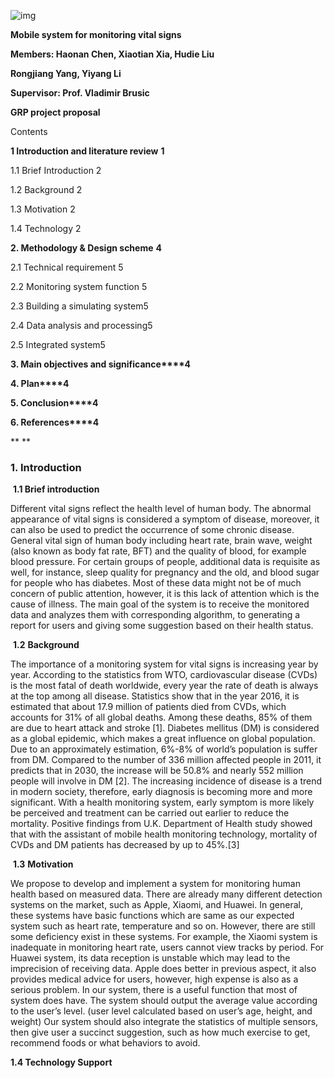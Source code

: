 ![img](file:///C:/Users/acgot/AppData/Local/Temp/msohtmlclip1/01/clip_image002.png)

**Mobile system for monitoring vital signs**

 

**Members: Haonan Chen, Xiaotian Xia, Hudie Liu** 

**Rongjiang Yang, Yiyang Li**

 

**Supervisor: Prof. Vladimir Brusic**

 

 

 

 

 

 

 

 

 

**GRP project proposal**

 



Contents

**1 Introduction and literature review** **1**

1.1 Brief Introduction 2

1.2 Background 2

1.3 Motivation 2

1.4 Technology 2

**2. Methodology & Design scheme** **4**

2.1 Technical requirement 5

2.2 Monitoring system function 5

2.3 Building a simulating system5

2.4 Data analysis and processing5

2.5 Integrated system5

**3. Main objectives and significance****4**

**4. Plan****4**

**5. Conclusion****4**

**6. References****4**

 

**
**

 

### **1.** **Introduction**

 

​	**1.1 Brief introduction**

Different vital signs reflect the health level of human body. The abnormal appearance of vital signs is considered a symptom of disease, moreover, it can also be used to predict the occurrence of some chronic disease. General vital sign of human body including heart rate, brain wave, weight (also known as body fat rate, BFT) and the quality of blood, for example blood pressure. For certain groups of people, additional data is requisite as well, for instance, sleep quality for pregnancy and the old, and blood sugar for people who has diabetes. Most of these data might not be of much concern of public attention, however, it is this lack of attention which is the cause of illness. The main goal of the system is to receive the monitored data and analyzes them with corresponding algorithm, to generating a report for users and giving some suggestion based on their health status.

 

​	**1.2**    **Background**

The importance of a monitoring system for vital signs is increasing year by year. According to the statistics from WTO, cardiovascular disease (CVDs) is the most fatal of death worldwide, every year the rate of death is always at the top among all disease. Statistics show that in the year 2016, it is estimated that about 17.9 million of patients died from CVDs, which accounts for 31% of all global deaths. Among these deaths, 85% of them are due to heart attack and stroke [1]. Diabetes mellitus (DM) is considered as a global epidemic, which makes a great influence on global population. Due to an approximately estimation, 6%-8% of world’s population is suffer from DM. Compared to the number of 336 million affected people in 2011, it predicts that in 2030, the increase will be 50.8% and nearly 552 million people will involve in DM [2]. The increasing incidence of disease is a trend in modern society, therefore, early diagnosis is becoming more and more significant. With a health monitoring system, early symptom is more likely be perceived and treatment can be carried out earlier to reduce the mortality. Positive findings from U.K. Department of Health study showed that with the assistant of mobile health monitoring technology, mortality of CVDs and DM patients has decreased by up to 45%.[3]

 

​	**1.3**    **Motivation**

We propose to develop and implement a system for monitoring human health based on measured data. There are already many different detection systems on the market, such as Apple, Xiaomi, and Huawei. In general, these systems have basic functions which are same as our expected system such as heart rate, temperature and so on. However, there are still some deficiency exist in these systems. For example, the Xiaomi system is inadequate in monitoring heart rate, users cannot view tracks by period. For Huawei system, its data reception is unstable which may lead to the imprecision of receiving data. Apple does better in previous aspect, it also provides medical advice for users, however, high expense is also as a serious problem. In our system, there is a useful function that most of system does have. The system should output the average value according to the user’s level. (user level calculated based on user’s age, height, and weight) Our system should also integrate the statistics of multiple sensors, then give user a succinct suggestion, such as how much exercise to get, recommend foods or what behaviors to avoid.

 

   **1.4 Technology Support**

 